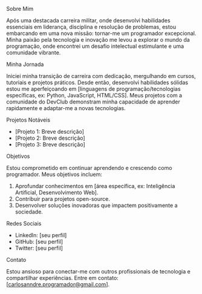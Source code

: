 Sobre Mim

Após uma destacada carreira militar, onde desenvolvi habilidades essenciais em liderança, disciplina e resolução de problemas, estou embarcando em uma nova missão: tornar-me um programador excepcional. Minha paixão pela tecnologia e inovação me levou a explorar o mundo 
da programação, onde encontrei um desafio intelectual estimulante e uma comunidade vibrante.

Minha Jornada

Iniciei minha transição de carreira com dedicação, mergulhando em cursos, tutoriais e projetos práticos. Desde então, desenvolvi habilidades sólidas estou me aperfeiçoando em [linguagens de programação/tecnologias específicas, ex: Python, JavaScript, HTML/CSS]. 
Meus projetos com a comunidade do DevClub demonstram minha capacidade de aprender rapidamente e adaptar-me a novas tecnologias.

Projetos Notáveis

- [Projeto 1: Breve descrição]
- [Projeto 2: Breve descrição]
- [Projeto 3: Breve descrição]

Objetivos

Estou comprometido em continuar aprendendo e crescendo como programador. Meus objetivos incluem:

1. Aprofundar conhecimentos em [área específica, ex: Inteligência Artificial, Desenvolvimento Web].
2. Contribuir para projetos open-source.
3. Desenvolver soluções inovadoras que impactem positivamente a sociedade.

Redes Sociais

- LinkedIn: [seu perfil]
- GitHub: [seu perfil]
- Twitter: [seu perfil]

Contato

Estou ansioso para conectar-me com outros profissionais de tecnologia e compartilhar experiências. Entre em contato: [carlosanndre.programador@gmail.com].

